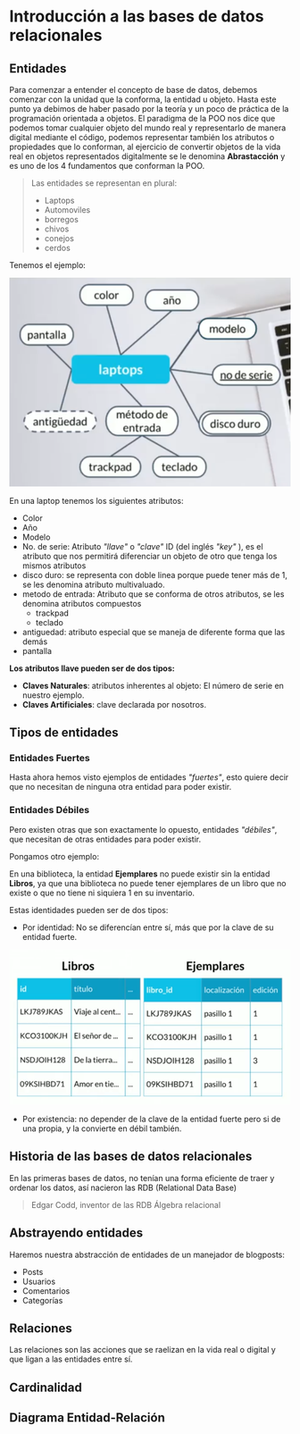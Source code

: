 # Introducción a las bases de datos relacionales

## Entidades

Para comenzar a entender el concepto de base de datos, debemos comenzar con la unidad que la conforma, la entidad u objeto.
Hasta este punto ya debimos de haber pasado por la teoría y un poco de práctica de la programación orientada a objetos.
El paradigma de la POO nos dice que podemos tomar cualquier objeto del mundo real y representarlo de manera digital mediante el código, podemos representar también los atributos o propiedades que lo conforman, al ejercicio de convertir objetos de la vida real en objetos representados digitalmente se le denomina **Abrastacción** y es uno de los 4 fundamentos que conforman la POO.

> Las entidades se representan en plural:
>
> - Laptops
> - Automoviles
> - borregos
> - chivos
> - conejos
> - cerdos

Tenemos el ejemplo:

![objeto](./assets/Screenshot%202025-01-18%20172817.png)

En una laptop tenemos los siguientes atributos:

- Color
- Año
- Modelo
- No. de serie: Atributo _"llave"_ o _"clave"_ ID (del inglés _"key"_ ), es el atributo que nos permitirá diferenciar un objeto de otro que tenga los mismos atributos
- disco duro: se representa con doble linea porque puede tener más de 1, se les denomina atributo multivaluado.
- metodo de entrada: Atributo que se conforma de otros atributos, se les denomina atributos compuestos
  - trackpad
  - teclado
- antiguedad: atributo especial que se maneja de diferente forma que las demás
- pantalla

**Los atributos llave pueden ser de dos tipos:**

- **Claves Naturales**: atributos inherentes al objeto: El número de serie en nuestro ejemplo.
- **Claves Artificiales**: clave declarada por nosotros.

## Tipos de entidades

### Entidades Fuertes

Hasta ahora hemos visto ejemplos de entidades _"fuertes"_, esto quiere decir que no necesitan de ninguna otra entidad para poder existir.

### Entidades Débiles

Pero existen otras que son exactamente lo opuesto, entidades _"débiles"_, que necesitan de otras entidades para poder existir.

Pongamos otro ejemplo:

En una biblioteca, la entidad **Ejemplares** no puede existir sin la entidad **Libros**, ya que una biblioteca no puede tener ejemplares de un libro que no existe o que no tiene ni siquiera 1 en su inventario.

Estas identidades pueden ser de dos tipos:

- Por identidad: No se diferencían entre sí, más que por la clave de su entidad fuerte.

![debiles](./assets/Screenshot%202025-01-18%20175241.png)

- Por existencia: no depender de la clave de la entidad fuerte pero si de una propia, y la convierte en débil también.

## Historia de las bases de datos relacionales

En las primeras bases de datos, no tenían una forma eficiente de traer y ordenar los datos, así nacieron las RDB (Relational Data Base)

> Edgar Codd, inventor de las RDB
> Álgebra relacional

## Abstrayendo entidades

Haremos nuestra abstracción de entidades de un manejador de blogposts:

- Posts
- Usuarios
- Comentarios
- Categorías

## Relaciones

Las relaciones son las acciones que se raelizan en la vida real o digital y que ligan a las entidades entre sí.

## Cardinalidad



## Diagrama Entidad-Relación
